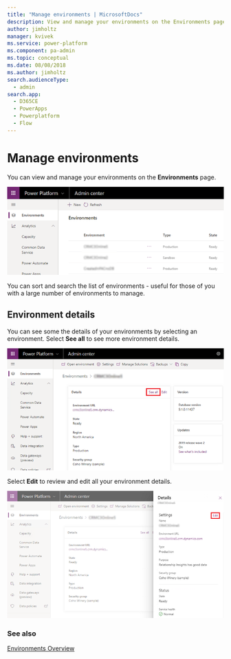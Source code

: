 ```yaml
---
title: "Manage environments | MicrosoftDocs"
description: View and manage your environments on the Environments page. 
author: jimholtz
manager: kvivek
ms.service: power-platform
ms.component: pa-admin
ms.topic: conceptual
ms.date: 08/08/2018
ms.author: jimholtz 
search.audienceType: 
  - admin
search.app:
  - D365CE
  - PowerApps
  - Powerplatform
  - Flow
---
```

# Manage environments

You can view and manage your environments on the **Environments** page. 

![Environment list](media/environment-list.png "Environment list")

You can sort and search the list of environments - useful for those of you with a large number of environments to manage.

## Environment details

You can see some the details of your environments by selecting an environment. Select **See all** to see more environment details.

![Environment details](media/environment-details-see-all.png "Environment details")

Select **Edit** to review and edit all your environment details.

![More environment details](media/environment-details-more.png "More environment details")

### See also
[Environments Overview](environments-overview.md)